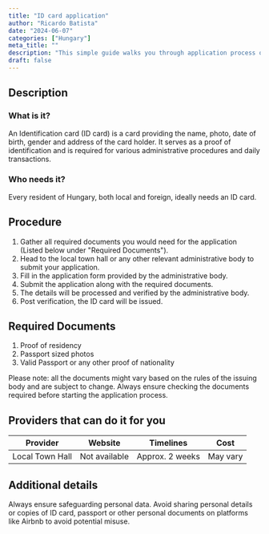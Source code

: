 ```yaml
---
title: "ID card application"
author: "Ricardo Batista"
date: "2024-06-07"
categories: ["Hungary"]
meta_title: ""
description: "This simple guide walks you through application process of an ID card in Hungary"
draft: false
---
```


## Description
### What is it?
An Identification card (ID card) is a card providing the name, photo, date of birth, gender and address of the card holder. It serves as a proof of identification and is required for various administrative procedures and daily transactions.

### Who needs it?
Every resident of Hungary, both local and foreign, ideally needs an ID card. 

## Procedure
1. Gather all required documents you would need for the application (Listed below under "Required Documents").
2. Head to the local town hall or any other relevant administrative body to submit your application.
3. Fill in the application form provided by the administrative body.
4. Submit the application along with the required documents.
5. The details will be processed and verified by the administrative body.
6. Post verification, the ID card will be issued.

## Required Documents
1. Proof of residency
2. Passport sized photos
3. Valid Passport or any other proof of nationality

Please note: all the documents might vary based on the rules of the issuing body and are subject to change. Always ensure checking the documents required before starting the application process.

## Providers that can do it for you

| Provider        |     Website     |     Timelines    |       Cost      |
| --------------- | --------------- |  :-------------: | :-------------: |
| Local Town Hall |  Not available  |  Approx. 2 weeks |    May vary     |

## Additional details
Always ensure safeguarding personal data. Avoid sharing personal details or copies of ID card, passport or other personal documents on platforms like Airbnb to avoid potential misuse.